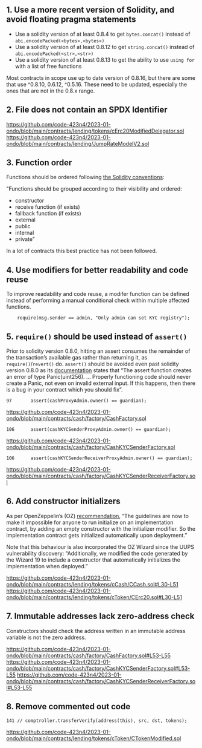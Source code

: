 ## 1. Use a more recent version of Solidity, and avoid floating pragma statements

- Use a solidity version of at least 0.8.4 to get `bytes.concat()` instead of `abi.encodePacked(<bytes>,<bytes>)` 
- Use a solidity version of at least 0.8.12 to get `string.concat()` instead of `abi.encodePacked(<str>,<str>)`
- Use a solidity version of at least 0.8.13 to get the ability to use `using for` with a list of free functions

Most contracts in scope use up to date version of 0.8.16, but there are some that use ^0.8.10, 0.6.12, ^0.5.16. These need to be updated, especially the ones that are not in the 0.8.x range.


## 2. File does not contain an SPDX Identifier

https://github.com/code-423n4/2023-01-ondo/blob/main/contracts/lending/tokens/cErc20ModifiedDelegator.sol
https://github.com/code-423n4/2023-01-ondo/blob/main/contracts/lending/JumpRateModelV2.sol


## 3. Function order

Functions should be ordered following [the Solidity conventions](https://docs.soliditylang.org/en/v0.8.17/style-guide.html#order-of-functions):

"Functions should be grouped according to their visibility and ordered:

- constructor
- receive function (if exists)
- fallback function (if exists)
- external
- public
- internal
- private"

In a lot of contracts this best practice has not been followed.


## 4. Use modifiers for better readability and code reuse

To improve readability and code reuse, a modifer function can be defined instead of performing a manual conditional check within multiple affected functions.

```
	require(msg.sender == admin, "Only admin can set KYC registry");
```

## 5. `require()` should be used instead of `assert()`

Prior to solidity version 0.8.0, hitting an assert consumes the remainder of the transaction’s available gas rather than returning it, as `require()`/`revert()` do. `assert()` should be avoided even past solidity version 0.8.0 as its [documentation](https://docs.soliditylang.org/en/v0.8.14/control-structures.html#panic-via-assert-and-error-via-require) states that “The assert function creates an error of type Panic(uint256). … Properly functioning code should never create a Panic, not even on invalid external input. If this happens, then there is a bug in your contract which you should fix”.

```
97       assert(cashProxyAdmin.owner() == guardian);
```
https://github.com/code-423n4/2023-01-ondo/blob/main/contracts/cash/factory/CashFactory.sol
```
106      assert(cashKYCSenderProxyAdmin.owner() == guardian);
```
https://github.com/code-423n4/2023-01-ondo/blob/main/contracts/cash/factory/CashKYCSenderFactory.sol
```
106      assert(cashKYCSenderReceiverProxyAdmin.owner() == guardian);
```
https://github.com/code-423n4/2023-01-ondo/blob/main/contracts/cash/factory/CashKYCSenderReceiverFactory.sol


## 6. Add constructor initializers

As per OpenZeppelin’s (OZ) [recommendation](https://forum.openzeppelin.com/t/uupsupgradeable-vulnerability-post-mortem/15680/6), “The guidelines are now to make it impossible for anyone to run initialize on an implementation contract, by adding an empty constructor with the initializer modifier. So the implementation contract gets initialized automatically upon deployment.”

Note that this behaviour is also incorporated the OZ Wizard since the UUPS vulnerability discovery: “Additionally, we modified the code generated by the Wizard 19 to include a constructor that automatically initializes the implementation when deployed.”

https://github.com/code-423n4/2023-01-ondo/blob/main/contracts/lending/tokens/cCash/CCash.sol#L30-L51
https://github.com/code-423n4/2023-01-ondo/blob/main/contracts/lending/tokens/cToken/CErc20.sol#L30-L51


## 7. Immutable addresses lack zero-address check

Constructors should check the address written in an immutable address variable is not the zero address.

https://github.com/code-423n4/2023-01-ondo/blob/main/contracts/cash/factory/CashFactory.sol#L53-L55
https://github.com/code-423n4/2023-01-ondo/blob/main/contracts/cash/factory/CashKYCSenderFactory.sol#L53-L55
https://github.com/code-423n4/2023-01-ondo/blob/main/contracts/cash/factory/CashKYCSenderReceiverFactory.sol#L53-L55


## 8. Remove commented out code

```
141	// comptroller.transferVerify(address(this), src, dst, tokens);
```
https://github.com/code-423n4/2023-01-ondo/blob/main/contracts/lending/tokens/cToken/CTokenModified.sol

